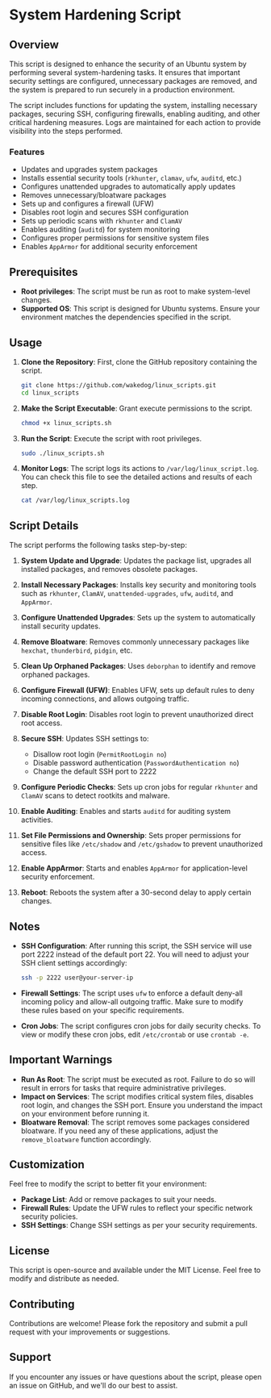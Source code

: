 # System Hardening Script

## Overview

This script is designed to enhance the security of an Ubuntu system by performing several system-hardening tasks. It ensures that important security settings are configured, unnecessary packages are removed, and the system is prepared to run securely in a production environment.

The script includes functions for updating the system, installing necessary packages, securing SSH, configuring firewalls, enabling auditing, and other critical hardening measures. Logs are maintained for each action to provide visibility into the steps performed.

### Features
- Updates and upgrades system packages
- Installs essential security tools (`rkhunter`, `clamav`, `ufw`, `auditd`, etc.)
- Configures unattended upgrades to automatically apply updates
- Removes unnecessary/bloatware packages
- Sets up and configures a firewall (UFW)
- Disables root login and secures SSH configuration
- Sets up periodic scans with `rkhunter` and `ClamAV`
- Enables auditing (`auditd`) for system monitoring
- Configures proper permissions for sensitive system files
- Enables `AppArmor` for additional security enforcement

## Prerequisites

- **Root privileges**: The script must be run as root to make system-level changes.
- **Supported OS**: This script is designed for Ubuntu systems. Ensure your environment matches the dependencies specified in the script.

## Usage

1. **Clone the Repository**: First, clone the GitHub repository containing the script.
   ```sh
   git clone https://github.com/wakedog/linux_scripts.git
   cd linux_scripts
   ```

2. **Make the Script Executable**: Grant execute permissions to the script.
   ```sh
   chmod +x linux_scripts.sh
   ```

3. **Run the Script**: Execute the script with root privileges.
   ```sh
   sudo ./linux_scripts.sh
   ```

4. **Monitor Logs**: The script logs its actions to `/var/log/linux_script.log`. You can check this file to see the detailed actions and results of each step.
   ```sh
   cat /var/log/linux_scripts.log
   ```

## Script Details

The script performs the following tasks step-by-step:

1. **System Update and Upgrade**: Updates the package list, upgrades all installed packages, and removes obsolete packages.

2. **Install Necessary Packages**: Installs key security and monitoring tools such as `rkhunter`, `ClamAV`, `unattended-upgrades`, `ufw`, `auditd`, and `AppArmor`.

3. **Configure Unattended Upgrades**: Sets up the system to automatically install security updates.

4. **Remove Bloatware**: Removes commonly unnecessary packages like `hexchat`, `thunderbird`, `pidgin`, etc.

5. **Clean Up Orphaned Packages**: Uses `deborphan` to identify and remove orphaned packages.

6. **Configure Firewall (UFW)**: Enables UFW, sets up default rules to deny incoming connections, and allows outgoing traffic.

7. **Disable Root Login**: Disables root login to prevent unauthorized direct root access.

8. **Secure SSH**: Updates SSH settings to:
   - Disallow root login (`PermitRootLogin no`)
   - Disable password authentication (`PasswordAuthentication no`)
   - Change the default SSH port to 2222

9. **Configure Periodic Checks**: Sets up cron jobs for regular `rkhunter` and `ClamAV` scans to detect rootkits and malware.

10. **Enable Auditing**: Enables and starts `auditd` for auditing system activities.

11. **Set File Permissions and Ownership**: Sets proper permissions for sensitive files like `/etc/shadow` and `/etc/gshadow` to prevent unauthorized access.

12. **Enable AppArmor**: Starts and enables `AppArmor` for application-level security enforcement.

13. **Reboot**: Reboots the system after a 30-second delay to apply certain changes.

## Notes

- **SSH Configuration**: After running this script, the SSH service will use port 2222 instead of the default port 22. You will need to adjust your SSH client settings accordingly:
  ```sh
  ssh -p 2222 user@your-server-ip
  ```

- **Firewall Settings**: The script uses `ufw` to enforce a default deny-all incoming policy and allow-all outgoing traffic. Make sure to modify these rules based on your specific requirements.

- **Cron Jobs**: The script configures cron jobs for daily security checks. To view or modify these cron jobs, edit `/etc/crontab` or use `crontab -e`.

## Important Warnings

- **Run As Root**: The script must be executed as root. Failure to do so will result in errors for tasks that require administrative privileges.
- **Impact on Services**: The script modifies critical system files, disables root login, and changes the SSH port. Ensure you understand the impact on your environment before running it.
- **Bloatware Removal**: The script removes some packages considered bloatware. If you need any of these applications, adjust the `remove_bloatware` function accordingly.

## Customization

Feel free to modify the script to better fit your environment:
- **Package List**: Add or remove packages to suit your needs.
- **Firewall Rules**: Update the UFW rules to reflect your specific network security policies.
- **SSH Settings**: Change SSH settings as per your security requirements.

## License

This script is open-source and available under the MIT License. Feel free to modify and distribute as needed.

## Contributing

Contributions are welcome! Please fork the repository and submit a pull request with your improvements or suggestions.

## Support

If you encounter any issues or have questions about the script, please open an issue on GitHub, and we'll do our best to assist.
